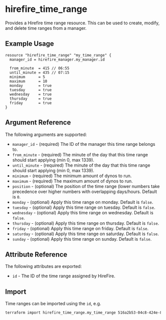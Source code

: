 # hirefire_time_range

Provides a Hirefire time range resource. This can be used to create, modify,
and delete time ranges from a manager.

## Example Usage

```hcl
resource "hirefire_time_range" "my_time_range" {
  manager_id = hirefire_manager.my_manager.id

  from_minute  = 415 // 06:55
  until_minute = 435 // 07:15
  minimum      = 5
  maximum      = 10
  monday       = true
  tuesday      = true
  wednesday    = true
  thursday     = true
  friday       = true
}
```

## Argument Reference

The following arguments are supported:

- `manager_id` - (required) The ID of the manager this time range belongs to.
- `from_minute` - (required) The minute of the day that this time range should
  start applying (min 0, max 1339).
- `until_minute` - (required) The minute of the day that this time range should
  start applying (min 0, max 1339).
- `minimum` - (required) The minimum amount of dynos to run.
- `maximum` - (required) The maximum amount of dynos to run.
- `position` - (optional) The position of the time range (lower numbers take
  precedence over higher numbers with overlapping days/hours. Default is `0`.
- `monday` - (optional) Apply this time range on monday. Default is `false`.
- `tuesday` - (optional) Apply this time range on tuesday. Default is `false`.
- `wednesday` - (optional) Apply this time range on wednesday. Default is `false`.
- `thursday` - (optional) Apply this time range on thursday. Default is `false`.
- `friday` - (optional) Apply this time range on friday. Default is `false`.
- `saturday` - (optional) Apply this time range on saturday. Default is `false`.
- `sunday` - (optional) Apply this time range on sunday. Default is `false`.

## Attribute Reference

The following attributes are exported:

- `id` - The ID of the time range assigned by HireFire.

## Import

Time ranges can be imported using the `id`, e.g.

```bash
terraform import hirefire_time_range.my_time_range 516a2b53-04c8-424e-8533-99d47ef1f9bf
```

